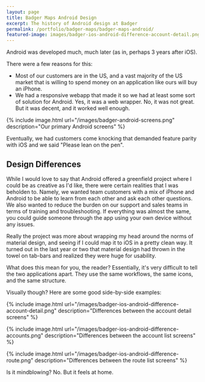 ```yaml
---
layout: page
title: Badger Maps Android Design
excerpt: The history of Android design at Badger
permalink: /portfolio/badger-maps/badger-maps-android/
featured-image: images/badger-ios-android-difference-account-detail.png
---
```


Android was developed much, much later (as in, perhaps 3 years after iOS).

There were a few reasons for this:
- Most of our customers are in the US, and a vast majority of the US market that is willing to spend money on an application like ours will buy an iPhone.
- We had a responsive webapp that made it so we had at least some sort of solution for Android. Yes, it was a web wrapper. No, it was not great. But it was decent, and it worked well enough.

{% include image.html url="/images/badger-android-screens.png" description="Our primary Android screens" %}

Eventually, we had customers come knocking that demanded feature parity with iOS and we said "Please lean on the pen". 

## Design Differences

While I would love to say that Android offered a greenfield project where I could be as creative as I'd like, there were certain realities that I was beholden to. Namely, we wanted team customers with a mix of iPhone and Android to be able to learn from each other and ask each other questions. We also wanted to reduce the burden on our support and sales teams in terms of training and troubleshooting. If everything was almost the same, you could guide someone through the app using your own device without any issues. 

Really the project was more about wrapping my head around the norms of material design, and seeing if I could map it to iOS in a pretty clean way. It turned out in the last year or two that material design had thrown in the towel on tab-bars and realized they were huge for usability. 

What does this mean for you, the reader? Essentially, it's very difficult to tell the two applications apart. They use the same workflows, the same icons, and the same structure.

Visually though? Here are some good side-by-side examples:

{% include image.html url="/images/badger-ios-android-difference-account-detail.png" description="Differences between the account detail screens" %}

{% include image.html url="/images/badger-ios-android-difference-accounts.png" description="Differences between the account list screens" %}

{% include image.html url="/images/badger-ios-android-difference-route.png" description="Differences between the route list screens" %}

Is it mindblowing? No. But it feels at home.